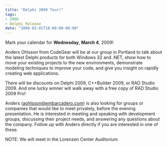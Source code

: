 ```yaml
---
title: "Delphi 2009 Tour!"
tags:
- 2009
- Delphi Release
date: "2009-03-01T18:00:00-08:00"
---
```


Mark your calendar for <strong>Wednesday</strong>, <strong>March 4</strong>, 2009!

Anders Ohlsson from CodeGear will be at our group in Portland to talk about the latest Delphi products for both Windows 32 and .NET, show how to move your existing projects to the new environments, demonstrate modeling techniques to improve your code, and give you insight on rapidly creating web applications.

There will be discounts on Delphi 2009, C++Builder 2009, or RAD Studio 2009. And one lucky winner will walk away with a free copy of RAD Studio 2009 Pro!


Anders (aohlsson@embarcadero.com) is also looking for groups or companies that would like to meet privately, before the evening presentation. He is interested in meeting and speaking with development groups, discussing their project needs, and answering any questions about the company. Follow up with Anders directly if you are interested in one of these.

NOTE: We will meet in the Lorenzen Center Auditorium
